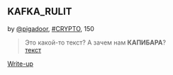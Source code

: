 ## KAFKA_RULIT
by [@pigadoor](https://github.com/pigadoor), [#CRYPTO](/README.md#CRYPTO), 150  

>Это какой-то текст? А зачем нам __КАПИБАРА__?  
[текст](attachments/text.txt)  


[Write-up](WRITEUP.md)  